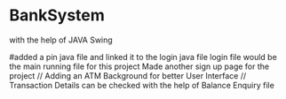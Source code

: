# BankSystem 
with the help of JAVA Swing 

#added a pin java file and  linked it to the login java file
login file would be the main running file for this project
Made another sign up page for the project
// Adding an ATM Background for better User Interface
// Transaction Details can be checked with the help of Balance Enquiry  file
